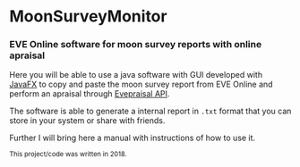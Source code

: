 # MoonSurveyMonitor
### EVE Online software for moon survey reports with online apraisal

Here you will be able to use a java software with GUI developed with [JavaFX](https://openjfx.io/) to copy and paste the moon survey report from EVE Online and perform an apraisal through [Evepraisal API](https://evepraisal.com/api-docs).

The software is able to generate a internal report in `.txt` format that you can store in your system or share with friends.

Further I will bring here a manual with instructions of how to use it.

<sub>This project/code was written in 2018.</sub>
